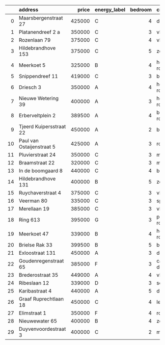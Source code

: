 |    | address                   |   price | energy_label   |   bedroom | city                   |   house_age |   house_id |
|---:|:--------------------------|--------:|:---------------|----------:|:-----------------------|------------:|-----------:|
|  0 | Maarsbergenstraat 27      |  425000 | C              |         4 | den-haag               |          75 |   43497367 |
|  1 | Platanendreef 2 a         |  350000 | C              |         3 | vlaardingen            |          40 |   43496667 |
|  2 | Rozenlaan 79              |  375000 | C              |         4 | vlaardingen            |          96 |   43490316 |
|  3 | Hildebrandhove 153        |  375000 | C              |         5 | zoetermeer             |          46 |   43498791 |
|  4 | Meerkoet 5                |  325000 | B              |         4 | hoogvliet-rotterdam    |          43 |   43495304 |
|  5 | Snippendreef 11           |  419000 | C              |         3 | bleiswijk              |          54 |   43495926 |
|  6 | Driesch 3                 |  350000 | A              |         4 | hoogvliet-rotterdam    |          33 |   43490127 |
|  7 | Nieuwe Wetering 39        |  400000 | A              |         3 | hoogvliet-rotterdam    |          24 |   43484571 |
|  8 | Erberveltplein 2          |  389500 | A              |         4 | berkel-en-rodenrijs    |          63 |   43496673 |
|  9 | Tjeerd Kuipersstraat 22   |  450000 | A              |         2 | bergschenhoek          |           4 |   43496701 |
| 10 | Paul van Ostaijenstraat 5 |  425000 | A              |         3 | rotterdam              |          37 |   43492912 |
| 11 | Pluvierstraat 24          |  350000 | C              |         3 | monster                |          72 |   43484475 |
| 12 | Braamstraat 22            |  320000 | C              |         3 | monster                |          86 |   43492574 |
| 13 | In de boomgaard 8         |  440000 | C              |         4 | bergschenhoek          |          56 |   43497516 |
| 14 | Hildebrandhove 131        |  400000 | B              |         5 | zoetermeer             |          45 |   43495847 |
| 15 | Ruychaverstraat 4         |  375000 | C              |         3 | vlaardingen            |          68 |   43495900 |
| 16 | Veerman 80                |  335000 | C              |         3 | spijkenisse            |          44 |   43495738 |
| 17 | Merellaan 19              |  385000 | C              |         3 | vlaardingen            |          88 |   43492016 |
| 18 | Ring 613                  |  395000 | G              |         3 | pernis-rotterdam       |          97 |   43496243 |
| 19 | Meerkoet 47               |  339000 | B              |         4 | hoogvliet-rotterdam    |          44 |   43491316 |
| 20 | Brielse Rak 33            |  399500 | B              |         5 | brielle                |          31 |   43492413 |
| 21 | Exloostraat 131           |  450000 | A              |         3 | den-haag               |          29 |   43483548 |
| 22 | Goudenregenstraat 65      |  385000 | F              |         3 | capelle-aan-den-ijssel |          90 |   43482386 |
| 23 | Brederostraat 35          |  449000 | A              |         4 | vlaardingen            |          16 |   43495791 |
| 24 | Ribeslaan 12              |  339000 | D              |         3 | schiedam               |          69 |   43497423 |
| 25 | Karibastraat 4            |  440000 | A              |         5 | delft                  |          34 |   43495676 |
| 26 | Graaf Ruprechtlaan 18     |  450000 | C              |         4 | leidschendam           |          59 |   43490706 |
| 27 | Elimstraat 1              |  350000 | F              |         4 | rotterdam              |          66 |   43497013 |
| 28 | Nieuwewater 65            |  400000 | B              |         4 | zoetermeer             |          50 |   43491452 |
| 29 | Duyvenvoordestraat 3      |  400000 | C              |         2 | monster                |          54 |   43483855 |